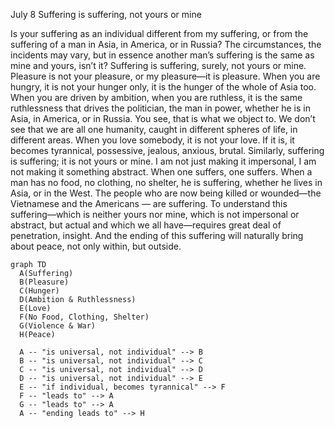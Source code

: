 July 8
Suffering is suffering, not yours or mine

Is your suffering as an individual different from my suffering, or from the suffering of a man in Asia, in America, or in Russia? The circumstances, the incidents may vary, but in essence another man’s suffering is the same as mine and yours, isn’t it? Suffering is suffering, surely, not yours or mine. Pleasure is not your pleasure, or my pleasure—it is pleasure. When you are hungry, it is not your hunger only, it is the hunger of the whole of Asia too. When you are driven by ambition, when you are ruthless, it is the same ruthlessness that drives the politician, the man in power, whether he is in Asia, in America, or in Russia.
You see, that is what we object to. We don’t see that we are all one humanity, caught in different spheres of life, in different areas. When you love somebody, it is not your love. If it is, it becomes tyrannical, possessive, jealous, anxious, brutal. Similarly, suffering is suffering; it is not yours or mine. I am not just making it impersonal, I am not making it something abstract. When one suffers, one suffers. When a man has no food, no clothing, no shelter, he is suffering, whether he lives in Asia, or in the West. The people who are now being killed or wounded—the Vietnamese and the Americans — are suffering. To understand this suffering—which is neither yours nor mine, which is not impersonal or abstract, but actual and which we all have—requires great deal of penetration, insight. And the ending of this suffering will naturally bring about peace, not only within, but outside.

```mermaid
graph TD
  A(Suffering)
  B(Pleasure)
  C(Hunger)
  D(Ambition & Ruthlessness)
  E(Love)
  F(No Food, Clothing, Shelter)
  G(Violence & War)
  H(Peace)
  
  A -- "is universal, not individual" --> B
  B -- "is universal, not individual" --> C
  C -- "is universal, not individual" --> D
  D -- "is universal, not individual" --> E
  E -- "if individual, becomes tyrannical" --> F
  F -- "leads to" --> A
  G -- "leads to" --> A
  A -- "ending leads to" --> H
```